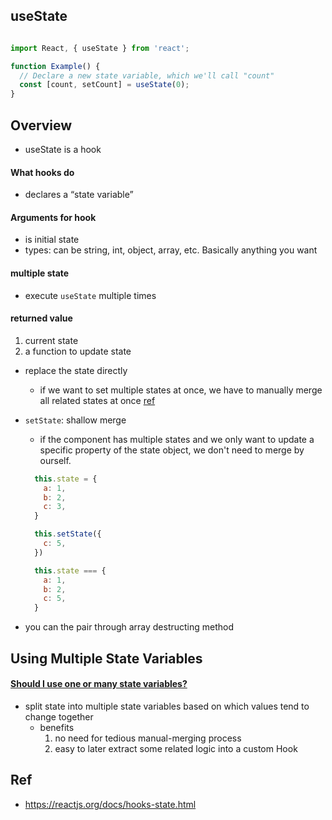 
## useState

```js

import React, { useState } from 'react';

function Example() {
  // Declare a new state variable, which we'll call "count"
  const [count, setCount] = useState(0);
}

```

## Overview
* useState is a hook

#### What hooks do
* declares a “state variable”

#### Arguments for hook
* is initial state
* types: can be string, int, object, array, etc. Basically anything you want

#### multiple state
  * execute `useState` multiple times

#### returned value
1. current state
2. a function to update state
  * replace the state directly
    * if we want to set multiple states at once, we have to manually merge all related states at once [ref](https://reactjs.org/docs/hooks-faq.html#should-i-use-one-or-many-state-variables)
  * `setState`: shallow merge
    * if the component has multiple states and we only want to update a specific property of the state object, we don't need to merge by ourself.
    ```js
      this.state = {
        a: 1,
        b: 2,
        c: 3,
      }

      this.setState({
        c: 5,
      })

      this.state === {
        a: 1,
        b: 2,
        c: 5,
      }

    ```

* you can the pair through array destructing method



## Using Multiple State Variables


#### [Should I use one or many state variables?](https://reactjs.org/docs/hooks-faq.html#should-i-use-one-or-many-state-variables)

* split state into multiple state variables based on which values tend to change together
  * benefits
    1. no need for tedious manual-merging process
    2. easy to later extract some related logic into a custom Hook


## Ref
* https://reactjs.org/docs/hooks-state.html
